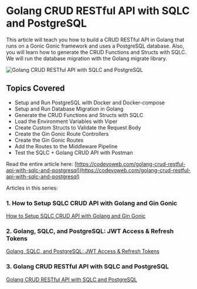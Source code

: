 # Golang CRUD RESTful API with SQLC and PostgreSQL

This article will teach you how to build a CRUD RESTful API in Golang that runs on a Gonic Gonic framework and uses a PostgreSQL database. Also, you will learn how to generate the CRUD Functions and Structs with SQLC. We will run the database migration with the Golang migrate library.

![Golang CRUD RESTful API with SQLC and PostgreSQL](https://codevoweb.com/wp-content/uploads/2022/09/Golang-CRUD-RESTful-API-with-SQLC-and-PostgreSQL.webp)

## Topics Covered

- Setup and Run PostgreSQL with Docker and Docker-compose
- Setup and Run Database Migration in Golang
- Generate the CRUD Functions and Structs with SQLC
- Load the Environment Variables with Viper
- Create Custom Structs to Validate the Request Body
- Create the Gin Gonic Route Controllers
- Create the Gin Gonic Routes
- Add the Routes to the Middleware Pipeline
- Test the SQLC + Golang CRUD API with Postman

Read the entire article here: [https://codevoweb.com/golang-crud-restful-api-with-sqlc-and-postgresql](https://codevoweb.com/golang-crud-restful-api-with-sqlc-and-postgresql)

Articles in this series:

### 1. How to Setup SQLC CRUD API with Golang and Gin Gonic
[How to Setup SQLC CRUD API with Golang and Gin Gonic](https://codevoweb.com/api-golang-postgresql-sqlc-gin-gonic-project-setup)

### 2. Golang, SQLC, and PostgreSQL: JWT Access & Refresh Tokens
[Golang, SQLC, and PostgreSQL: JWT Access & Refresh Tokens](https://codevoweb.com/golang-postgresql-api-access-and-refresh-tokens)

### 3. Golang CRUD RESTful API with SQLC and PostgreSQL
[Golang CRUD RESTful API with SQLC and PostgreSQL](https://codevoweb.com/golang-crud-restful-api-with-sqlc-and-postgresql)
